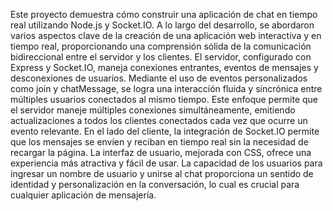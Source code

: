 Este proyecto demuestra cómo construir una aplicación de chat en tiempo real utilizando Node.js y Socket.IO. A lo largo del desarrollo, se abordaron varios aspectos clave de la creación de una aplicación web interactiva y en tiempo real, proporcionando una comprensión sólida de la comunicación bidireccional entre el servidor y los clientes.
El servidor, configurado con Express y Socket.IO, maneja conexiones entrantes, eventos de mensajes y desconexiones de usuarios. Mediante el uso de eventos personalizados como join y chatMessage, se logra una interacción fluida y sincrónica entre múltiples usuarios conectados al mismo tiempo. Este enfoque permite que el servidor maneje múltiples conexiones simultáneamente, emitiendo actualizaciones a todos los clientes conectados cada vez que ocurre un evento relevante.
En el lado del cliente, la integración de Socket.IO permite que los mensajes se envíen y reciban en tiempo real sin la necesidad de recargar la página. La interfaz de usuario, mejorada con CSS, ofrece una experiencia más atractiva y fácil de usar. La capacidad de los usuarios para ingresar un nombre de usuario y unirse al chat proporciona un sentido de identidad y personalización en la conversación, lo cual es crucial para cualquier aplicación de mensajería.
